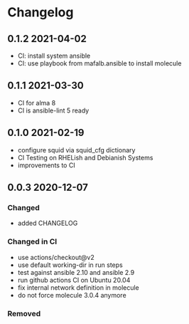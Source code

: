 # Changelog

## 0.1.2 2021-04-02

- CI: install system ansible
- CI: use playbook from mafalb.ansible to install molecule

## 0.1.1 2021-03-30

- CI for alma 8
- CI is ansible-lint 5 ready

## 0.1.0 2021-02-19

- configure squid via squid_cfg dictionary
- CI Testing on RHELish and Debianish Systems
- improvements to CI

## 0.0.3 2020-12-07

### Changed

- added CHANGELOG

### Changed in CI

- use actions/checkout@v2
- use default working-dir in run steps
- test against ansible 2.10 and ansible 2.9
- run github actions CI on Ubuntu 20.04
- fix internal network definition in molecule
- do not force molecule 3.0.4 anymore

### Removed
